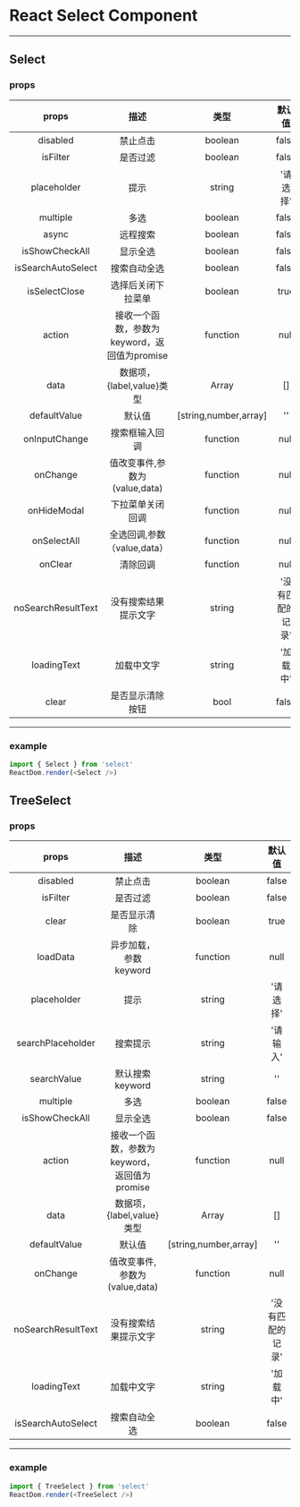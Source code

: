 # React Select Component
---
## Select
### props
props | 描述 | 类型 | 默认值
:-: | :-: | :-: | :-: 
disabled | 禁止点击 | boolean | false
isFilter | 是否过滤 | boolean | false
placeholder | 提示 | string | '请选择'
multiple    | 多选 | boolean | false
async    | 远程搜索 | boolean | false
isShowCheckAll    | 显示全选 | boolean | false
isSearchAutoSelect    | 搜索自动全选 | boolean | false
isSelectClose    | 选择后关闭下拉菜单 | boolean | true
action    | 接收一个函数，参数为keyword，返回值为promise | function | null
data    | 数据项，{label,value}类型 | Array | []
defaultValue    | 默认值 | [string,number,array] | ''
onInputChange    | 搜索框输入回调 | function | null
onChange    | 值改变事件,参数为(value,data) | function | null
onHideModal    | 下拉菜单关闭回调 | function | null
onSelectAll    | 全选回调,参数（value,data） | function | null
onClear    | 清除回调 | function | null
noSearchResultText    | 没有搜索结果提示文字 | string | '没有匹配的记录'
loadingText    | 加载中文字 | string | '加载中'
clear | 是否显示清除按钮 | bool | false
---
### example 
``` javascript
import { Select } from 'select'
ReactDom.render(<Select />)
```
## TreeSelect
### props
props | 描述 | 类型 | 默认值
:-: | :-: | :-: | :-: 
disabled | 禁止点击 | boolean | false
isFilter | 是否过滤 | boolean | false
clear | 是否显示清除 | boolean | true
loadData | 异步加载，参数keyword | function | null
placeholder | 提示 | string | '请选择'
searchPlaceholder | 搜索提示 | string | '请输入'
searchValue | 默认搜索keyword | string | ''
multiple    | 多选 | boolean | false
isShowCheckAll    | 显示全选 | boolean | false
action    | 接收一个函数，参数为keyword，返回值为promise | function | null
data    | 数据项，{label,value}类型 | Array | []
defaultValue    | 默认值 | [string,number,array] | ''
onChange    | 值改变事件,参数为(value,data) | function | null
noSearchResultText    | 没有搜索结果提示文字 | string | '没有匹配的记录'
loadingText    | 加载中文字 | string | '加载中'
isSearchAutoSelect    | 搜索自动全选 | boolean | false
---
### example 
``` javascript
import { TreeSelect } from 'select'
ReactDom.render(<TreeSelect />)
```